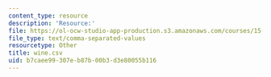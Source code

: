 ```yaml
---
content_type: resource
description: 'Resource:'
file: https://ol-ocw-studio-app-production.s3.amazonaws.com/courses/15-071-the-analytics-edge-spring-2017/b7caee99307eb87b00b3d3e80055b116_wine.csv
file_type: text/comma-separated-values
resourcetype: Other
title: wine.csv
uid: b7caee99-307e-b87b-00b3-d3e80055b116
---
```

